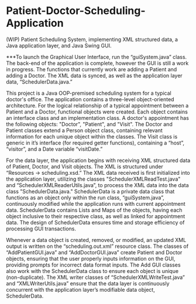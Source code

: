 # Patient-Doctor-Scheduling-Application
(WIP) Patient Scheduling System, implementing XML structured data, a Java application layer, and Java Swing GUI.

***To launch the Graphical User Interface, run the “guiSystem.java” class. The back-end of the application is complete, however the GUI is still a work in progress. The functions that currently work are adding a Patient and adding a Doctor. The XML data is synced, as well as the application layer data, “SchedulerData.java.”

This project is a Java OOP-premised scheduling system for a typical doctor's office. The application contains a three-level object-oriented architecture. For the logical relationship of a typical appointment between a Patient and a Doctor, functional objects were created. Each object contains an interface class and an implementation class. A doctor's appointment has the following objects: "Doctor", "Patient", and "Visit". The Doctor and Patient classes extend a Person object class, containing relevant information for each unique object within the classes. The Visit class is generic in it’s interface (for required getter functions), containing a “host”, “visitor”, and a Date variable “visitDate.”

For the data layer, the application begins with receiving XML structured data of Patient, Doctor, and Visit objects. The XML is structured under “Resources -> scheduling.xsd.” The XML data received is first initialized into the application layer, utilizing the classes "SchedulerXMLReadTest.java" and “SchedulerXMLReaderUtils.java”, to process the XML data into the data class "SchedulerData.java." SchedulerData is a private data class that functions as an object only within the run class, “guiSystem.java”, continuously modified while the application runs with current appointment data. SchedulerData contains Lists and Maps of the objects, having each object inclusive to their respective class, as well as linked for appointment data. The design of SchedulerData ensures time and storage efficiency of processing GUI transactions. 

Whenever a data object is created, removed, or modified, an updated XML output is written on the “scheduling.out.xml” resource class. The classes of “AddPatientGUI.java” and “AddDoctorGUI.java” create Patient and Doctor objects, ensuring that the user properly inputs information on the GUI, providing prompts for incorrect data format inputs. The Add GUI classes also work with the SchedulerData class to ensure each object is unique (non-duplicate). The XML writer classes of “SchedulerXMLWriteTest.java” and “XMLWriterUtils.java” ensure that the data layer is continuously concurrent with the application layer’s modifiable data object, SchedulerData.
